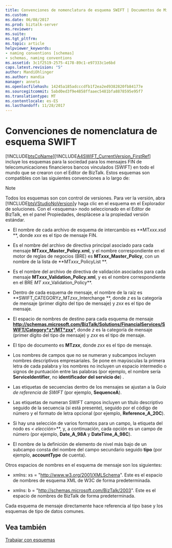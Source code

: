 ```yaml
---
title: Convenciones de nomenclatura de esquema SWIFT | Documentos de Microsoft
ms.custom: 
ms.date: 06/08/2017
ms.prod: biztalk-server
ms.reviewer: 
ms.suite: 
ms.tgt_pltfrm: 
ms.topic: article
helpviewer_keywords:
- naming conventions [schemas]
- schemas, naming conventions
ms.assetid: 3c1f2519-2575-4178-89c1-e97333c1e6bd
caps.latest.revision: "5"
author: MandiOhlinger
ms.author: mandia
manager: anneta
ms.openlocfilehash: 14245a185adcccdfb1f2ea2ed9382820fb84177e
ms.sourcegitcommit: 5abd0ed3f9e4858ffaaec5481bfa8878595e95f7
ms.translationtype: MT
ms.contentlocale: es-ES
ms.lasthandoff: 11/28/2017
---
```

# <a name="swift-schema-naming-conventions"></a>Convenciones de nomenclatura de esquema SWIFT
[!INCLUDE[btsCoName](../../includes/btsconame-md.md)][!INCLUDE[A4SWIFT_CurrentVersion_FirstRef](../../includes/a4swift-currentversion-firstref-md.md)] incluye los esquemas para la sociedad para los mensajes FIN de telecomunicaciones financieros bancos vinculados (SWIFT) en todo el mundo que se crearon con el Editor de BizTalk. Estos esquemas son compatibles con las siguientes convenciones a lo largo de:  
  
> [!NOTE]
>  Todos los esquemas son con control de versiones. Para ver la versión, abra [!INCLUDE[btsVStudioNoVersion](../../includes/btsvstudionoversion-md.md)]y haga clic en el esquema en el Explorador de soluciones. Con el \<esquema\> nodo seleccionado en el Editor de BizTalk, en el panel Propiedades, desplácese a la propiedad versión estándar.  
  
-   El nombre de cada archivo de esquema de intercambio es  **MT*xxx*.xsd **, donde *xxx* es el tipo de mensaje FIN.  
  
-   Es el nombre del archivo de directiva principal asociado para cada mensaje  **MT*xxx*_Master_Policy.xml**, y el nombre correspondiente en el motor de reglas de negocios (BRE) es   **MT*xxx*_Master_Policy**, con un nombre de la lista de  **MT*xxx*_PolicyList **.  
  
-   Es el nombre del archivo de directiva de validación asociados para cada mensaje  **MT*xxx*_Validation_Policy.xml**, y es el nombre correspondiente en el BRE  **MT* xxx*_Validation_Policy**.  
  
-   Dentro de cada esquema de mensaje, el nombre de la raíz es  **SWIFT_CATEGORY*z*_MT*zxx*_Interchange **, donde *z* es la categoría de mensaje (primer dígito del tipo de mensaje) y *zxx* es el tipo de mensaje.  
  
-   El espacio de nombres de destino para cada esquema de mensaje  **http://schemas.microsoft.com/BizTalk/Solutions/FinancialServices/SWIFT/Category*z*/MT*zxx***, donde *z* es la categoría de mensaje (primer dígito del tipo de mensaje) y *zxx* es el tipo de mensaje.  
  
-   El tipo de documento es  **MT*zxx***, donde *zxx* es el tipo de mensaje.  
  
-   Los nombres de campos que no se numeran y subcampos incluyen nombres descriptivos empresariales. Se pone en mayúsculas la primera letra de cada palabra y los nombres no incluyen un espacio intermedio o signos de puntuación entre las palabras (por ejemplo, el nombre sería **ServiceIdentifier**, no **identificador del servicio de**) .  
  
-   Las etiquetas de secuencias dentro de los mensajes se ajustan a la *Guía de referencia de SWIFT* (por ejemplo, **SequenceA**).  
  
-   Las etiquetas de numeran SWIFT campos incluyen un título descriptivo seguido de la secuencia (si está presente), seguido por el código de número y el formato de letra opcional (por ejemplo, **Reference_A_20C**).  
  
-   Si hay una selección de varios formatos para un campo, la etiqueta del nodo es  **\<* elección*\>**, y, a continuación, cada opción es un campo de número (por ejemplo,  **Date_A_98A** y **DateTime_A_98C**).  
  
-   El nombre de la definición de elemento de nivel más bajo de un subcampo consta del nombre del campo secundario seguido **tipo** (por ejemplo, **accountType** de cuenta).  
  
 Otros espacios de nombres en el esquema de mensaje son los siguientes:  
  
-   xmlns: xs = "http://www.w3.org/2001/XMLSchema". Este es el espacio de nombres de esquema XML de W3C de forma predeterminada.  
  
-   xmlns: b = "http://schemas.microsoft.com/BizTalk/2003". Este es el espacio de nombres de BizTalk de forma predeterminada.  
  
 Cada esquema de mensaje directamente hace referencia al tipo base y los esquemas de tipo de datos comunes.  
  
## <a name="see-also"></a>Vea también  
 [Trabajar con esquemas](../../adapters-and-accelerators/accelerator-swift/working-with-schemas.md)